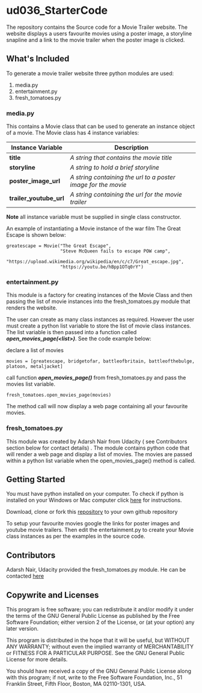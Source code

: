 # ud036_StarterCode
The repository contains the Source code for a Movie Trailer website. The website displays a users favourite movies using a poster image, a storyline snapline and a link to the movie trailer when the poster image is clicked.

## What's Included

To generate a movie trailer website three python modules are used:

1. media.py
2. entertainment.py
3. fresh_tomatoes.py

### media.py
This contains a Movie class that can be used to generate an instance object of a movie. The Movie class has 4 instance variables:

| Instance Variable | Description |
| ----------------- | ----------- |
| **title**| *A string that contains the movie title*|
|**storyline**| *A string to hold a brief storyline*|
|**poster_image_url**| *A string containing the url to a poster image for the movie*|
|**trailer_youtube_url**| *A string containing the url for the movie trailer*|
    
**Note** all instance variable must be supplied in single class constructor. 

An example of instantiating a Movie instance of the war film The Great Escape is shown below:
```
greatescape = Movie("The Great Escape", 
                    "Steve McQueen fails to escape POW camp",
                    "https://upload.wikimedia.org/wikipedia/en/c/c7/Great_escape.jpg",
                    "https://youtu.be/hBpp1OTq0rY")
 ```

### entertainment.py

This module is a factory for creating instances of the Movie Class and then passing the list of movie instances into the fresh_tomatoes.py module that renders the website.

The user can create as many class instances as required. However the user must create a python list variable to store the list of movie class instances. The list variable is then passed into a function called **_open_movies_page(\<list\>)_**. See the code example below:

declare a list of movies
```
movies = [greatescape, bridgetofar, battleofbritain, battleofthebulge, platoon, metaljacket]

```

call function **_open_movies_page()_** from fresh_tomatoes.py and pass the movies list variable.
```
fresh_tomatoes.open_movies_page(movies)

```

The method call will now display a web page containing all your favourite movies.

### fresh_tomatoes.py
This module was created by Adarsh Nair from Udacity ( see Contributors section below for contact details) . The module contains python code that will render a web page and display a list of movies. The movies are passed within a python list variable when the open_movies_page() method is called.



## Getting Started

You must have python installed on your computer. To check if python is installed on your Windows or Mac computer click [here](https://wiki.python.org/moin/BeginnersGuide/Download) for instructions.


Download, clone or fork this [repository]() to your own github repository

To setup your favourite movies google the links for poster images and youtube movie trailers. Then edit the entertainment.py to create your Movie class instances as per the examples in the source code.


## Contributors

Adarsh Nair, Udacity provided the fresh_tomatoes.py module. He can be contacted [here](https://github.com/adarsh0806)

## Copywrite and Licenses

This program is free software; you can redistribute it and/or
modify it under the terms of the GNU General Public License
as published by the Free Software Foundation; either version 2
of the License, or (at your option) any later version.

This program is distributed in the hope that it will be useful,
but WITHOUT ANY WARRANTY; without even the implied warranty of
MERCHANTABILITY or FITNESS FOR A PARTICULAR PURPOSE.  See the
GNU General Public License for more details.

You should have received a copy of the GNU General Public License
along with this program; if not, write to the Free Software
Foundation, Inc., 51 Franklin Street, Fifth Floor, Boston, MA  02110-1301, USA.
